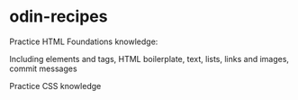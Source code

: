 # odin-recipes

Practice HTML Foundations knowledge:

Including elements and tags, HTML boilerplate, text, lists, links and images, commit messages

Practice CSS knowledge